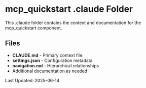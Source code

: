 # mcp_quickstart .claude Folder

This .claude folder contains the context and documentation for the mcp_quickstart component.

## Files

- **CLAUDE.md** - Primary context file
- **settings.json** - Configuration metadata
- **navigation.md** - Hierarchical relationships
- Additional documentation as needed

Last Updated: 2025-06-14
